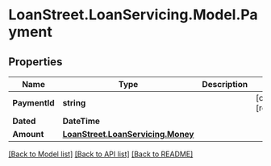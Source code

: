 # LoanStreet.LoanServicing.Model.Payment
## Properties

Name | Type | Description | Notes
------------ | ------------- | ------------- | -------------
**PaymentId** | **string** |  | [optional] [readonly] 
**Dated** | **DateTime** |  | 
**Amount** | [**LoanStreet.LoanServicing.Money**](LoanStreet.LoanServicing.Money.md) |  | 

[[Back to Model list]](../README.md#documentation-for-models) [[Back to API list]](../README.md#documentation-for-api-endpoints) [[Back to README]](../README.md)

